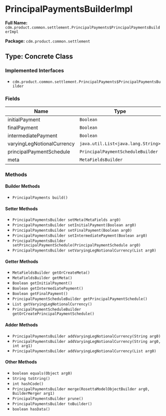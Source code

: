 # PrincipalPaymentsBuilderImpl

**Full Name:** `cdm.product.common.settlement.PrincipalPayments$PrincipalPaymentsBuilderImpl`

**Package:** `cdm.product.common.settlement`

## Type: Concrete Class

### Implemented Interfaces

- `cdm.product.common.settlement.PrincipalPayments$PrincipalPaymentsBuilder`

### Fields

| Name | Type | Description |
|------|------|-------------|
| initialPayment | `Boolean` |  |
| finalPayment | `Boolean` |  |
| intermediatePayment | `Boolean` |  |
| varyingLegNotionalCurrency | `java.util.List<java.lang.String>` |  |
| principalPaymentSchedule | `PrincipalPaymentScheduleBuilder` |  |
| meta | `MetaFieldsBuilder` |  |

### Methods

#### Builder Methods

- `PrincipalPayments build()`

#### Setter Methods

- `PrincipalPaymentsBuilder setMeta(MetaFields arg0)`
- `PrincipalPaymentsBuilder setInitialPayment(Boolean arg0)`
- `PrincipalPaymentsBuilder setFinalPayment(Boolean arg0)`
- `PrincipalPaymentsBuilder setIntermediatePayment(Boolean arg0)`
- `PrincipalPaymentsBuilder setPrincipalPaymentSchedule(PrincipalPaymentSchedule arg0)`
- `PrincipalPaymentsBuilder setVaryingLegNotionalCurrency(List arg0)`

#### Getter Methods

- `MetaFieldsBuilder getOrCreateMeta()`
- `MetaFieldsBuilder getMeta()`
- `Boolean getInitialPayment()`
- `Boolean getIntermediatePayment()`
- `Boolean getFinalPayment()`
- `PrincipalPaymentScheduleBuilder getPrincipalPaymentSchedule()`
- `List getVaryingLegNotionalCurrency()`
- `PrincipalPaymentScheduleBuilder getOrCreatePrincipalPaymentSchedule()`

#### Adder Methods

- `PrincipalPaymentsBuilder addVaryingLegNotionalCurrency(String arg0)`
- `PrincipalPaymentsBuilder addVaryingLegNotionalCurrency(String arg0, int arg1)`
- `PrincipalPaymentsBuilder addVaryingLegNotionalCurrency(List arg0)`

#### Other Methods

- `boolean equals(Object arg0)`
- `String toString()`
- `int hashCode()`
- `PrincipalPaymentsBuilder merge(RosettaModelObjectBuilder arg0, BuilderMerger arg1)`
- `PrincipalPaymentsBuilder prune()`
- `PrincipalPaymentsBuilder toBuilder()`
- `boolean hasData()`

